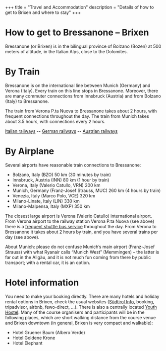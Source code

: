 +++
title = "Travel and Accommodation"
description = "Details of how to get to Brixen and where to stay"
+++

# How to get to Bressanone – Brixen

Bressanone (or Brixen) is in the bilingual province of Bolzano (Bozen) at 500 meters of altitude, in the Italian Alps, close to the Dolomites.


# By Train

Bressanone is on the international line between Munich (Germany) and Verona (Italy). Every train on this line stops in Bressanone. Moreover, there are many commuter connections from Innsbruck (Austria) and from Bolzano (Italy) to Bressanone.

The train from Verona P.ta Nuova to Bressanone takes about 2 hours, with frequent connections throughout the day. The train from Munich takes about 3.5 hours, with connections every 2 hours.

[Italian railways](https://www.trenitalia.com/en.html) --
[German railways](https://www.bahn.com/en) --
[Austrian railways](https://www.oebb.at/en)

# By Airplane

Several airports have reasonable train connections to Bressanone:

- Bolzano, Italy (BZO) 50 km (30 minutes by train)
- Innsbruck, Austria (INN) 80 km (1 hour by train)
- Verona, Italy (Valerio Catullo, VRN) 200 km
- Munich, Germany (Franz-Josef Strauss, MUC) 260 km (4 hours by train)
- Venezia, Italy (Marco Polo, VCE) 320 km
- Milano-Linate, Italy (LIN) 330 km
- Milano-Malpensa, Italy (MXP) 350 km

The closest large airport is Verona (Valerio Catullo) international airport. From Verona airport to the railway station Verona P.ta Nuova (see above) there is a [frequent shuttle bus service](https://www.atv.verona.it/flex/cm/pages/ServeBLOB.php/L/EN/IDPagina/90) throughout the day. From Verona to Bressanone it takes about 2 hours by train, and you have several trains per day (see above).

About Munich: please do not confuse Munich’s main airport (Franz-Josef Strauss) with what Ryanair calls “Munich West” (Memmingen) – the latter is far out in the Allg&auml;u, and it is not much fun coming from there by public transport; with a rental car, it is an option.

# Hotel information

You need to make your booking directly. There are many hotels and holiday rental options in Brixen, check the usual websites ([S&uuml;dtirol Info](https://www.suedtirol.info/en/accommodation/accommodation-search), booking, tripadvisor, airbnb, fewo-direct, ...). There is also a centrally located [Youth Hostel](https://www.jugendherberge.bz/en/bressanone/youth-hostel). Many of the course organisers and participants will be in the following places, which are short walking distance from the course venue and Brixen downtown (in general, Brixen is very compact and walkable):

 - Hotel Gruener Baum (Albero Verde)
 - Hotel Goldene Krone
 - Hotel Elephant
